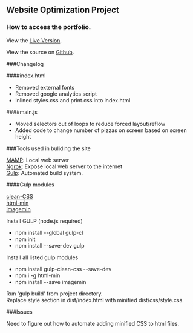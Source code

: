 ## Website Optimization Project

### How to access the portfolio.

View the [Live Version](http://www.slickotter.com/mobilep).

View the source on [Github](https://github.com/jlcoburn/udportfolio).

###Changelog

####index.html

*  Removed external fonts
*  Removed google analytics script
*  Inlined styles.css and print.css into index.html

####main.js

*  Moved selectors out of loops to reduce forced layout/reflow
*  Added code to change number of pizzas on screen based on screen height

###Tools used in buliding the site

[MAMP](https://www.mamp.info): Local web server  
[Ngrok](https://ngrok.com): Expose local web server to the internet  
[Gulp](http://gulpjs.com): Automated build system.  

####Gulp modules

[clean-CSS](https://github.com/scniro/gulp-clean-css)  
[html-min](https://www.npmjs.com/package/gulp-htmlmin)  
[imagemin](https://www.npmjs.com/package/gulp-imagemin)  

Install GULP (node.js required)  
*  npm install --global gulp-cl  
*  npm init  
*  npm install --save-dev gulp  
 
Install all listed gulp modules  
*  npm install gulp-clean-css --save-dev  
*  npm i -g html-min  
*  npm install --save imagemin  

Run 'gulp build' from project directory.   
Replace style section in dist/index.html with minified dist/css/style.css.    

###Issues

Need to figure out how to automate adding minified CSS to html files.   






